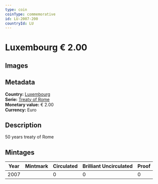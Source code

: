 ```yaml
---
type: coin
coinType: commemorative
id: LU-2007-200
countryId: LU
---
```


# Luxembourg € 2.00

## Images


## Metadata

**Country:** [Luxembourg](../../Countries/Luxembourg/index.md)\
**Serie:** [Treaty of Rome](index.md)\
**Monetary value:** € 2.00\
**Currency:** Euro

## Description
50 years treaty of Rome

## Mintages

| Year | Mintmark | Circulated | Brilliant Uncirculated | Proof |
| ---- | -------- | ---------- | ---------------------- | ----- |
| 2007 |  | 0| 0 | 0 |
